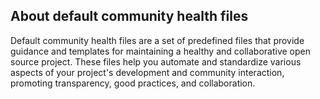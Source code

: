 ## About default community health files
Default community health files are a set of predefined files that provide guidance and templates for maintaining a healthy and collaborative open source project. These files help you automate and standardize various aspects of your project's development and community interaction, promoting transparency, good practices, and collaboration.
